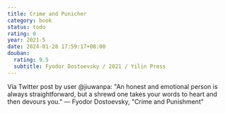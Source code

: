 ```yaml
---
title: Crime and Punicher
category: book
status: todo
rating: 0
year: 2021-5
date: 2024-01-28 17:59:17+08:00
douban:
  rating: 9.5
  subtitle: Fyodor Dostoevsky / 2021 / Yilin Press
---
```


Via Twitter post by user @jiuwanpa: "An honest and emotional person is always straightforward, but a shrewd one takes your words to heart and then devours you." — Fyodor Dostoevsky, "Crime and Punishment"
